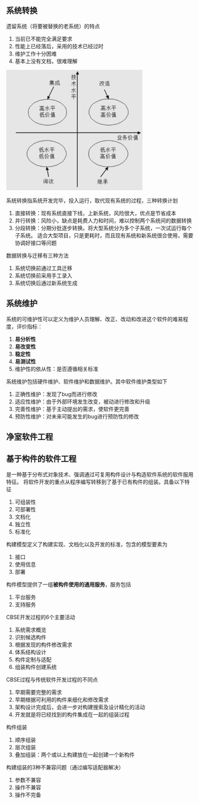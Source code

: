 ## 系统转换
遗留系统（将要被替换的老系统）的特点
1. 当前已不能完全满足要求
2. 性能上已经落后，采用的技术已经过时
3. 维护工作十分困难
4. 基本上没有文档，很难理解

![img.png](img/5-10/10.5遗留系统的策略.png)

系统转换指系统开发完毕，投入运行，取代现有系统的过程，三种转换计划
1. 直接转换：现有系统直接下线，上新系统，风险很大，优点是节省成本
2. 并行转换：风险小，缺点是耗费人力和时间，难以控制两个系统间的数据转换
3. 分段转换：分期分批逐步转换。将大型系统分为多个子系统，一次试运行每个子系统。
适合大型项目，只是更耗时，而且现有系统和新系统很合使用，需要协调好接口等问题

数据转换与迁移有三种方法
1. 系统切换前通过工具迁移
2. 系统切换前采用手工录入
3. 系统切换后通过新系统生成

## 系统维护
系统的可维护性可以定义为维护人员理解、改正、改动和改进这个软件的难易程度，评价指标：
1. **易分析性**
2. **易改变性**
3. **稳定性**
4. **易测试性** 
5. 维护性的依从性：是否遵循相关标准

系统维护包括硬件维护、软件维护和数据维护。其中软件维护类型如下
1. 正确性维护：发现了bug而进行修改
2. 适应性维护：由于外部环境发生改变，被动进行修改和升级
3. 完善性维护：基于主动提出的需求，使软件更完善
4. 预防性维护：对未来可能发生的bug进行预防性的修改

## 净室软件工程

## 基于构件的软件工程
是一种基于分布式对象技术、强调通过可复用构件设计与构造软件系统的软件服用特征。
将软件开发的重点从程序编写转移到了基于已有构件的组装。具备以下特征
1. 可组装性
2. 可部署性
3. 文档化
4. 独立性
5. 标准化

构建模型定义了构建实现、文档化以及开发的标准，包含的模型要素为
1. 接口
2. 使用信息
3. 部署

构件模型提供了一组**被构件使用的通用服务**，服务包括
1. 平台服务
2. 支持服务

CBSE开发过程的6个主要活动
1. 系统需求概览
2. 识别候选构件
3. 根据发现的构件修改需求
4. 体系结构设计
5. 构件定制与适配
6. 组装构件创建系统

CBSE过程与传统软件开发过程的不同点
1. 早期需要完整的需求
2. 早期根据可利用的构件来细化和修改需求
3. 架构设计完成后，会进一步对构建搜索及设计精化的活动
4. 开发就是将已经找到的构件集成在一起的组装过程

构件组装
1. 顺序组装
2. 层次组装
3. 叠加组装：两个或以上构建放在一起创建一个新构件

构建组装的3种不兼容问题（通过编写适配器解决）
1. 参数不兼容
2. 操作不兼容
3. 操作不完备

